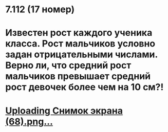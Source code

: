 # 7.112 (17 номер)
# Известен рост каждого ученика класса. Рост мальчиков условно задан отрицательными числами. Верно ли, что средний рост мальчиков превышает средний рост девочек более чем на 10 см?!
# [Uploading Снимок экрана (68).png…]()
